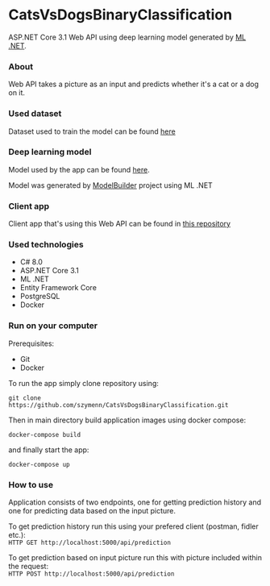 # CatsVsDogsBinaryClassification
ASP.NET Core 3.1 Web API using deep learning model generated by [ML .NET](https://dotnet.microsoft.com/apps/machinelearning-ai/ml-dotnet). 
### About 
Web API takes a picture as an input and predicts whether it's a cat or a dog on it.
### Used dataset
Dataset used to train the model can be found [here](https://www.kaggle.com/c/dogs-vs-cats/data)
### Deep learning model
Model used by the app can be found [here](https://github.com/szymenn/CatsVsDogsBinaryClassification/tree/master/CatsVsDogs.Api/MLModel). 

Model was generated by [ModelBuilder](https://github.com/szymenn/CatsVsDogsBinaryClassification/tree/master/ModelBuilder) project using ML .NET
### Client app
Client app that's using this Web API can be found in [this repository](https://github.com/szymenn/cats-vs-dogs-frontend)
### Used technologies
- C# 8.0
- ASP.NET Core 3.1
- ML .NET
- Entity Framework Core 
- PostgreSQL
- Docker
### Run on your computer
Prerequisites:
- Git
- Docker

To run the app simply clone repository using: <br /> 

`git clone https://github.com/szymenn/CatsVsDogsBinaryClassification.git` <br />

Then in main directory build application images using docker compose: <br />

`docker-compose build` <br />

and finally start the app: <br />

`docker-compose up`

### How to use 
Application consists of two endpoints, one for getting prediction history and one for predicting data based on the input picture. <br />

To get prediction history run this using your prefered client (postman, fidler etc.): <br />
`HTTP GET http://localhost:5000/api/prediction`

To get prediction based on input picture run this with picture included within the request: <br />
`HTTP POST http://localhost:5000/api/prediction`


